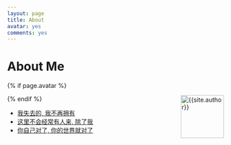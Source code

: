 ```yaml
---
layout: page
title: About
avatar: yes
comments: yes
---
```


# About Me

 {% if page.avatar %} <p><img width="100px" height="100px" src="http://ww1.sinaimg.cn/mw690/6c9ce165gw1evxnqyj6bxj2050050wee.jpg" title="{{site.author}}" align="right"/></p> {% endif %}



- [我失去的, 我不再拥有](http://site.douban.com/110830/widget/notes/4848095/note/175401714/)
- [这里不会经常有人来, 除了我](http://chenyf.gitcafe.io)
- [你自己对了, 你的世界就对了](http://book.douban.com/subject/10828640/)